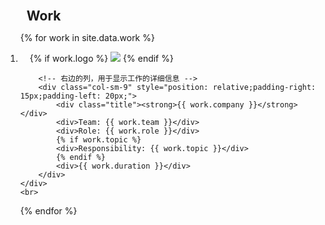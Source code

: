 
<div class="publications">
<ol class="bibliography">

<h2 style="margin:0 10px 0;">Work</h2>

{% for work in site.data.work %}
<li>
    <div class="pub-row">
        <!-- 左边的列，用于显示公司图标 -->
        <div class="col-sm-3" style="position: relative;padding-right: 15px;padding-left: 15px;">
            {% if work.logo %} 
            <img src="{{ work.logo }}" class="teaserinternship img-fluid z-depth-1" style="width=100;height=40%;">
            {% endif %}
        </div>

        <!-- 右边的列，用于显示工作的详细信息 -->
        <div class="col-sm-9" style="position: relative;padding-right: 15px;padding-left: 20px;">
            <div class="title"><strong>{{ work.company }}</strong></div>
            <div>Team: {{ work.team }}</div>
            <div>Role: {{ work.role }}</div>
            {% if work.topic %}
            <div>Responsibility: {{ work.topic }}</div>
            {% endif %}
            <div>{{ work.duration }}</div>
        </div>
    </div>
    <br>
</li>
{% endfor %}


</ol>
</div>

